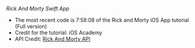 *Rick And Morty Swift App*

- The most recent code is 7:58:08 of the Rick and Morty iOS App tutorial (Full version)
- Credit for the tutorial: iOS Academy
- API Credit: [Rick And Morty API](https://rickandmortyapi.com)
